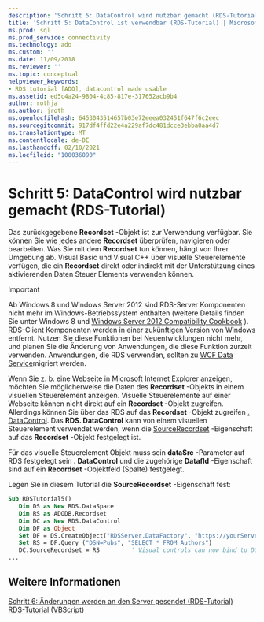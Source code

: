 ```yaml
---
description: 'Schritt 5: DataControl wird nutzbar gemacht (RDS-Tutorial)'
title: 'Schritt 5: DataControl ist verwendbar (RDS-Tutorial) | Microsoft-Dokumentation'
ms.prod: sql
ms.prod_service: connectivity
ms.technology: ado
ms.custom: ''
ms.date: 11/09/2018
ms.reviewer: ''
ms.topic: conceptual
helpviewer_keywords:
- RDS tutorial [ADO], datacontrol made usable
ms.assetid: ed5c4a24-9804-4c85-817e-317652acb9b4
author: rothja
ms.author: jroth
ms.openlocfilehash: 6453043514657b03e72eeea032451f647f6c2eec
ms.sourcegitcommit: 917df4ffd22e4a229af7dc481dcce3ebba0aa4d7
ms.translationtype: MT
ms.contentlocale: de-DE
ms.lasthandoff: 02/10/2021
ms.locfileid: "100036090"
---
```

# <a name="step-5-datacontrol-is-made-usable-rds-tutorial"></a>Schritt 5: DataControl wird nutzbar gemacht (RDS-Tutorial)
Das zurückgegebene **Recordset** -Objekt ist zur Verwendung verfügbar. Sie können Sie wie jedes andere **Recordset** überprüfen, navigieren oder bearbeiten. Was Sie mit dem **Recordset** tun können, hängt von Ihrer Umgebung ab. Visual Basic und Visual C++ über visuelle Steuerelemente verfügen, die ein **Recordset** direkt oder indirekt mit der Unterstützung eines aktivierenden Daten Steuer Elements verwenden können.  
  
> [!IMPORTANT]
>  Ab Windows 8 und Windows Server 2012 sind RDS-Server Komponenten nicht mehr im Windows-Betriebssystem enthalten (weitere Details finden Sie unter Windows 8 und [Windows Server 2012 Compatibility Cookbook](https://www.microsoft.com/download/details.aspx?id=27416) ). RDS-Client Komponenten werden in einer zukünftigen Version von Windows entfernt. Nutzen Sie diese Funktionen bei Neuentwicklungen nicht mehr, und planen Sie die Änderung von Anwendungen, die diese Funktion zurzeit verwenden. Anwendungen, die RDS verwenden, sollten zu [WCF Data Service](/dotnet/framework/wcf/)migriert werden.  
  
 Wenn Sie z. b. eine Webseite in Microsoft Internet Explorer anzeigen, möchten Sie möglicherweise die Daten des **Recordset** -Objekts in einem visuellen Steuerelement anzeigen. Visuelle Steuerelemente auf einer Webseite können nicht direkt auf ein **Recordset** -Objekt zugreifen. Allerdings können Sie über das RDS auf das **Recordset** -Objekt zugreifen [. DataControl](../../reference/rds-api/datacontrol-object-rds.md). Das **RDS. DataControl** kann von einem visuellen Steuerelement verwendet werden, wenn die [SourceRecordset](../../reference/rds-api/recordset-sourcerecordset-properties-rds.md) -Eigenschaft auf das **Recordset** -Objekt festgelegt ist.  
  
 Für das visuelle Steuerelement Objekt muss sein **dataSrc** -Parameter auf RDS festgelegt sein **. DataControl** und die zugehörige **Datafld** -Eigenschaft sind auf ein **Recordset** -Objektfeld (Spalte) festgelegt.  
  
 Legen Sie in diesem Tutorial die **SourceRecordset** -Eigenschaft fest:  
  
```vb
Sub RDSTutorial5()  
   Dim DS as New RDS.DataSpace  
   Dim RS as ADODB.Recordset  
   Dim DC as New RDS.DataControl  
   Dim DF as Object  
   Set DF = DS.CreateObject("RDSServer.DataFactory", "https://yourServer")  
   Set RS = DF.Query ("DSN=Pubs", "SELECT * FROM Authors")  
   DC.SourceRecordset = RS         ' Visual controls can now bind to DC.  
...  
```  
  
## <a name="see-also"></a>Weitere Informationen  
 [Schritt 6: Änderungen werden an den Server gesendet (RDS-Tutorial)](./step-6-changes-are-sent-to-the-server-rds-tutorial.md)   
 [RDS-Tutorial (VBScript)](./rds-tutorial-vbscript.md)